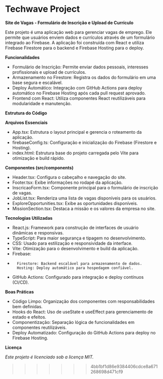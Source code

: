 # **Techwave Project**

**Site de Vagas - Formulário de Inscrição e Upload de Currículo**

Este projeto é uma aplicação web para gerenciar vagas de emprego. Ele permite que usuários enviem dados e currículos através de um formulário integrado ao Firebase. A aplicação foi construída com React e utiliza Firebase Firestore para o backend e Firebase Hosting para o deploy.

**Funcionalidades**

-   Formulário de Inscrição: Permite enviar dados pessoais, interesses profissionais e upload de currículos.
-   Armazenamento no Firestore: Registra os dados do formulário em uma base segura e escalável.
-   Deploy Automático: Integração com GitHub Actions para deploy automático no Firebase Hosting após cada pull request aprovado.
-   Frontend com React: Utiliza componentes React reutilizáveis para modularidade e manutenção.

**Estrutura do Código**

**Arquivos Essenciais**

-   App.tsx: Estrutura o layout principal e gerencia o roteamento da aplicação.
-   firebaseConfig.ts: Configuração e inicialização do Firebase (Firestore e Hosting).
-   index.html: Estrutura base do projeto carregada pelo Vite para otimização e build rápido.

**Componentes (src/components)**

-   Header.tsx: Configura o cabeçalho e navegação do site.
-   Footer.tsx: Exibe informações no rodapé da aplicação.
-   InscricaoForm.tsx: Componente principal para o formulário de inscrição de vagas.
-   JobList.tsx: Renderiza uma lista de vagas disponíveis para os usuários.
-   ExploreOpportunities.tsx: Exibe as oportunidades disponíveis.
-   MissionSection.tsx: Destaca a missão e os valores da empresa no site.

**Tecnologias Utilizadas**

-   React.js: Framework para construção de interfaces de usuário dinâmicas e responsivas.
-   TypeScript: Para maior segurança e tipagem no desenvolvimento.
-   CSS: Usado para estilização e responsividade da interface.
-   Vite: Otimização para o desenvolvimento e build da aplicação.
-   Firebase:
-       Firestore: Backend escalável para armazenamento de dados.
        Hosting: Deploy automático para hospedagem confiável.
-   GitHub Actions: Configurado para integração e deploy contínuos (CI/CD).

**Boas Práticas**

-   Código Limpo: Organização dos componentes com responsabilidades bem definidas.
-   Hooks do React: Uso de useState e useEffect para gerenciamento de estado e efeitos.
-   Componentização: Separação lógica de funcionalidades em componentes reutilizáveis.
-   Deploy Automatizado: Configuração do GitHub Actions para deploy no Firebase Hosting.

**Licença**

*Este projeto é licenciado sob a licença MIT.*



>>>>>>> 4bb1bf1d86e9384406cdce8a671268698d471cf9
